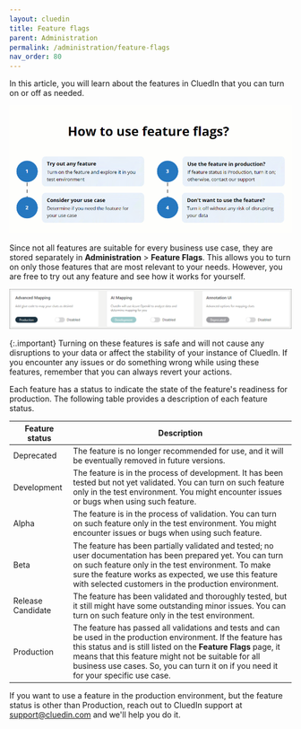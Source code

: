 ```yaml
---
layout: cluedin
title: Feature flags
parent: Administration
permalink: /administration/feature-flags
nav_order: 80
---
```


In this article, you will learn about the features in CluedIn that you can turn on or off as needed.

![feature-flags-no-icon.gif](../../assets/images/administration/feature-flags/feature-flags-no-icon.gif)

Since not all features are suitable for every business use case, they are stored separately in **Administration** > **Feature Flags**. This allows you to turn on only those features that are most relevant to your needs. However, you are free to try out any feature and see how it works for yourself.

![feature-flags-example.png](../../assets/images/administration/feature-flags/feature-flags-example.png)

{:.important}
Turning on these features is safe and will not cause any disruptions to your data or affect the stability of your instance of CluedIn. If you encounter any issues or do something wrong while using these features, remember that you can always revert your actions.

Each feature has a status to indicate the state of the feature's readiness for production. The following table provides a description of each feature status.

| Feature status | Description |
|--|--|
| Deprecated | The feature is no longer recommended for use, and it will be eventually removed in future versions. |
| Development | The feature is in the process of development. It has been tested but not yet validated. You can turn on such feature only in the test environment. You might encounter issues or bugs when using such feature.  |
| Alpha | The feature is in the process of validation. You can turn on such feature only in the test environment. You might encounter issues or bugs when using such feature. |
| Beta | The feature has been partially validated and tested; no user documentation has been prepared yet. You can turn on such feature only in the test environment. To make sure the feature works as expected, we use this feature with selected customers in the production environment. |
| Release Candidate | The feature has been validated and thoroughly tested, but it still might have some outstanding minor issues. You can turn on such feature only in the test environment.  |
| Production | The feature has passed all validations and tests and can be used in the production environment. If the feature has this status and is still listed on the **Feature Flags** page, it means that this feature might not be suitable for all business use cases. So, you can turn it on if you need it for your specific use case.   |

If you want to use a feature in the production environment, but the feature status is other than Production, reach out to CluedIn support at <a href="mailto:support@cluedin.com">support@cluedin.com</a> and we'll help you do it.
